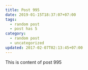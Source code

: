 ```yaml
---
title: Post 995
date: 2019-01-15T18:37:07+07:00
tags:
  - random post
  - post has 5
category:
  - random post
  - uncategorized
updated: 2017-02-07T02:13:45+07:00
---
```

This is content of post 995